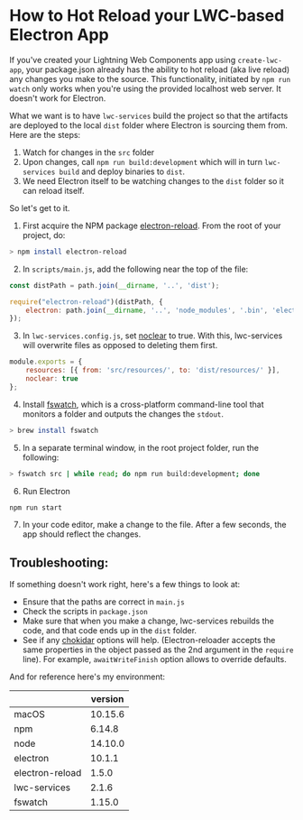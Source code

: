 # How to Hot Reload your LWC-based Electron App

If you've created your Lightning Web Components app using  `create-lwc-app`, your package.json already has the ability to hot reload (aka live reload) any changes you make to the source. This functionality, initiated by `npm run watch` only works when you're using the provided localhost web server. It doesn't work for Electron.

What we want is to have `lwc-services` build the project so that the artifacts are deployed to the local `dist` folder where Electron is sourcing them from. Here are the steps:

1. Watch for changes in the `src` folder
2. Upon changes, call `npm run build:development` which will in turn `lwc-services build` and deploy binaries to `dist`.
3. We need Electron itself to be watching changes to the `dist` folder so it can reload itself.

So let's get to it. 

1. First acquire the NPM package [electron-reload](https://www.npmjs.com/package/electron-reload). From the root of your project, do:

```bash
> npm install electron-reload
```

2. In `scripts/main.js`, add the following near the top of the file:

```JavaScript
const distPath = path.join(__dirname, '..', 'dist');

require("electron-reload")(distPath, {
    electron: path.join(__dirname, '..', 'node_modules', '.bin', 'electron'),
});
```

3. In `lwc-services.config.js`, set [noclear](https://github.com/muenzpraeger/create-lwc-app/blob/main/packages/lwc-services/example/lwc-services.config.js#L11) to true. With this, lwc-services will overwrite files as opposed to deleting them first. 

```JavaScript
module.exports = {
    resources: [{ from: 'src/resources/', to: 'dist/resources/' }],
    noclear: true
};
```

4. Install [fswatch](https://github.com/emcrisostomo/fswatch), which is a cross-platform command-line tool that monitors a folder and outputs the changes the `stdout`.

```bash
> brew install fswatch
```

5. In a separate terminal window, in the root project folder, run the following:
```bash
> fswatch src | while read; do npm run build:development; done
```

6. Run Electron
```bash
npm run start 
```

7. In your code editor, make a change to the file. After a few seconds, the app should reflect the changes. 

## Troubleshooting: 
If something doesn't work right, here's a few things to look at:

- Ensure that the paths are correct in `main.js`
- Check the scripts in `package.json`
- Make sure that when you make a change, lwc-services rebuilds the code, and that code ends up in the `dist` folder.
- See if any [chokidar](https://github.com/paulmillr/chokidar) options will help. (Electron-reloader accepts the same properties in the object passed as the 2nd argument in the `require` line). For example, `awaitWriteFinish` option allows to override defaults.

And for reference here's my environment:

|| version | 
| --- | --- |
| macOS | 10.15.6 |
| npm | 6.14.8 |
| node | 14.10.0 |
| electron | 10.1.1 |
| electron-reload | 1.5.0 |
| lwc-services | 2.1.6 |
| fswatch | 1.15.0 |
